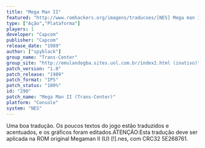 ```yaml
---
title: "Mega Man II"
featured: "http://www.romhackers.org/imagens/traducoes/[NES] Mega man II - Trans-Center - 1.png"
type: ["Ação","Plataforma"]
players: 1
developer: "Capcom"
publisher: "Capcom"
release_date: "1989"
author: ["spyblack"]
group_name: "Trans-Center"
group_site: "http://emulandogba.sites.uol.com.br/index2.html (inativo)"
patch_version: "1.0"
patch_release: "1989"
patch_format: "IPS"
patch_status: "100%"
id: "290"
patch_name: "Mega Man II (Trans-Center)"
platform: "Console"
system: "NES"
---
```


Uma boa tradução. Os poucos textos do jogo estão traduzidos e acentuados, e os gráficos foram editados.ATENÇÃO:Esta tradução deve ser aplicada na ROM original Megaman II (U) [!].nes, com CRC32 5E268761.